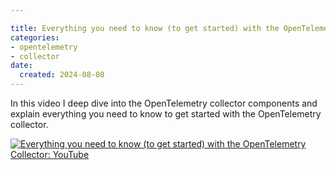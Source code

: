 ```yaml
---

title: Everything you need to know (to get started) with the OpenTelemetry Collector
categories:
- opentelemetry
- collector
date:
  created: 2024-08-08
---
```


In this video I deep dive into the OpenTelemetry collector components and explain everything you need to know to get started with the OpenTelemetry collector.

<!-- more -->

[![Everything you need to know (to get started) with the OpenTelemetry Collector: YouTube](https://img.youtube.com/vi/_CJrFW_yjRo/0.jpg)](https://www.youtube.com/watch?v=_CJrFW_yjRo)